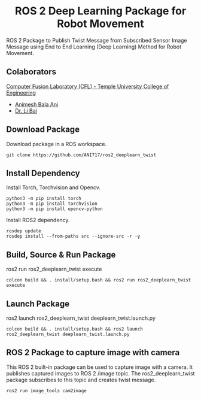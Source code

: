 <p align="center">
  <h1 align="center">ROS 2 Deep Learning Package for Robot Movement</h1>
</p>

ROS 2 Package to Publish Twist Message from Subscribed Sensor Image Message using End to End Learning (Deep Learning) Method for Robot Movement.

## Colaborators
[Computer Fusion Laboratory (CFL) - Temple University College of Engineering](https://sites.temple.edu/cflab/people/)
* [Animesh Bala Ani](https://animeshani.com/)
* [Dr. Li Bai](https://engineering.temple.edu/about/faculty-staff/li-bai-lbai)

## Download Package
Download package in a ROS workspace.
```
git clone https://github.com/ANI717/ros2_deeplearn_twist
```

## Install Dependency
Install Torch, Torchvision and Opencv.
```
python3 -m pip install torch
python3 -m pip install torchvision
python3 -m pip install opencv-python
```
Install ROS2 dependency.
```
rosdep update
rosdep install --from-paths src --ignore-src -r -y
```

## Build, Source & Run Package
ros2 run ros2_deeplearn_twist execute
```
colcon build && . install/setup.bash && ros2 run ros2_deeplearn_twist execute
```

## Launch Package
ros2 launch ros2_deeplearn_twist deeplearn_twist.launch.py
```
colcon build && . install/setup.bash && ros2 launch ros2_deeplearn_twist deeplearn_twist.launch.py
```

## ROS 2 Package to capture image with camera
This ROS 2 built-in package can be used to capture image with a camera. It publishes captured images to ROS 2 /image topic. The ros2_deeplearn_twist package subscribes to this topic and creates twist message.
```
ros2 run image_tools cam2image
```
